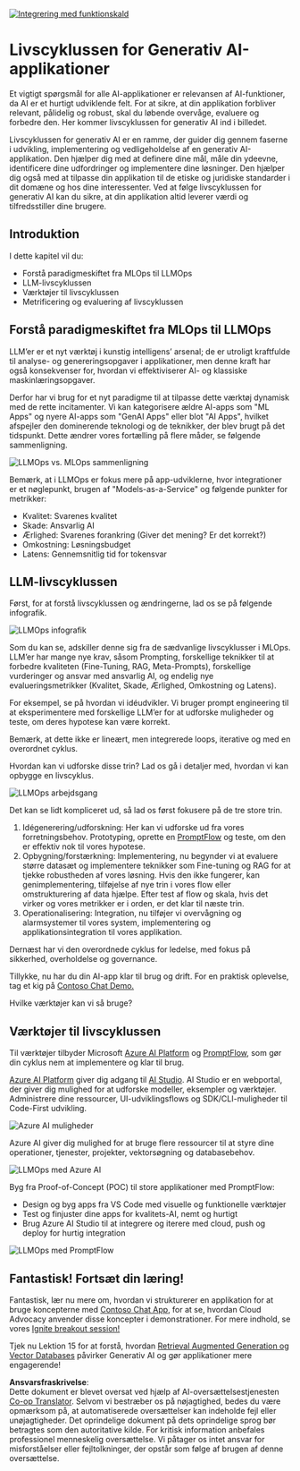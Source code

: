 <!--
CO_OP_TRANSLATOR_METADATA:
{
  "original_hash": "27a5347a5022d5ef0a72ab029b03526a",
  "translation_date": "2025-07-09T15:54:42+00:00",
  "source_file": "14-the-generative-ai-application-lifecycle/README.md",
  "language_code": "da"
}
-->
[![Integrering med funktionskald](../../../translated_images/14-lesson-banner.066d74a31727ac121eeac06376a068a397d8e335281e63ce94130d11f516e46b.da.png)](https://aka.ms/gen-ai-lesson14-gh?WT.mc_id=academic-105485-koreyst)

# Livscyklussen for Generativ AI-applikationer

Et vigtigt spørgsmål for alle AI-applikationer er relevansen af AI-funktioner, da AI er et hurtigt udviklende felt. For at sikre, at din applikation forbliver relevant, pålidelig og robust, skal du løbende overvåge, evaluere og forbedre den. Her kommer livscyklussen for generativ AI ind i billedet.

Livscyklussen for generativ AI er en ramme, der guider dig gennem faserne i udvikling, implementering og vedligeholdelse af en generativ AI-applikation. Den hjælper dig med at definere dine mål, måle din ydeevne, identificere dine udfordringer og implementere dine løsninger. Den hjælper dig også med at tilpasse din applikation til de etiske og juridiske standarder i dit domæne og hos dine interessenter. Ved at følge livscyklussen for generativ AI kan du sikre, at din applikation altid leverer værdi og tilfredsstiller dine brugere.

## Introduktion

I dette kapitel vil du:

- Forstå paradigmeskiftet fra MLOps til LLMOps  
- LLM-livscyklussen  
- Værktøjer til livscyklussen  
- Metrificering og evaluering af livscyklussen  

## Forstå paradigmeskiftet fra MLOps til LLMOps

LLM’er er et nyt værktøj i kunstig intelligens’ arsenal; de er utroligt kraftfulde til analyse- og genereringsopgaver i applikationer, men denne kraft har også konsekvenser for, hvordan vi effektiviserer AI- og klassiske maskinlæringsopgaver.

Derfor har vi brug for et nyt paradigme til at tilpasse dette værktøj dynamisk med de rette incitamenter. Vi kan kategorisere ældre AI-apps som "ML Apps" og nyere AI-apps som "GenAI Apps" eller blot "AI Apps", hvilket afspejler den dominerende teknologi og de teknikker, der blev brugt på det tidspunkt. Dette ændrer vores fortælling på flere måder, se følgende sammenligning.

![LLMOps vs. MLOps sammenligning](../../../translated_images/01-llmops-shift.29bc933cb3bb0080a562e1655c0c719b71a72c3be6252d5c564b7f598987e602.da.png)

Bemærk, at i LLMOps er fokus mere på app-udviklerne, hvor integrationer er et nøglepunkt, brugen af "Models-as-a-Service" og følgende punkter for metrikker:

- Kvalitet: Svarenes kvalitet  
- Skade: Ansvarlig AI  
- Ærlighed: Svarenes forankring (Giver det mening? Er det korrekt?)  
- Omkostning: Løsningsbudget  
- Latens: Gennemsnitlig tid for tokensvar  

## LLM-livscyklussen

Først, for at forstå livscyklussen og ændringerne, lad os se på følgende infografik.

![LLMOps infografik](../../../translated_images/02-llmops.70a942ead05a7645db740f68727d90160cb438ab71f0fb20548bc7fe5cad83ff.da.png)

Som du kan se, adskiller denne sig fra de sædvanlige livscyklusser i MLOps. LLM’er har mange nye krav, såsom Prompting, forskellige teknikker til at forbedre kvaliteten (Fine-Tuning, RAG, Meta-Prompts), forskellige vurderinger og ansvar med ansvarlig AI, og endelig nye evalueringsmetrikker (Kvalitet, Skade, Ærlighed, Omkostning og Latens).

For eksempel, se på hvordan vi idéudvikler. Vi bruger prompt engineering til at eksperimentere med forskellige LLM’er for at udforske muligheder og teste, om deres hypotese kan være korrekt.

Bemærk, at dette ikke er lineært, men integrerede loops, iterative og med en overordnet cyklus.

Hvordan kan vi udforske disse trin? Lad os gå i detaljer med, hvordan vi kan opbygge en livscyklus.

![LLMOps arbejdsgang](../../../translated_images/03-llm-stage-flows.3a1e1c401235a6cfa886ed6ba04aa52a096a545e1bc44fa54d7d5983a7201892.da.png)

Det kan se lidt kompliceret ud, så lad os først fokusere på de tre store trin.

1. Idégenerering/udforskning: Her kan vi udforske ud fra vores forretningsbehov. Prototyping, oprette en [PromptFlow](https://microsoft.github.io/promptflow/index.html?WT.mc_id=academic-105485-koreyst) og teste, om den er effektiv nok til vores hypotese.  
1. Opbygning/forstærkning: Implementering, nu begynder vi at evaluere større datasæt og implementere teknikker som Fine-tuning og RAG for at tjekke robustheden af vores løsning. Hvis den ikke fungerer, kan genimplementering, tilføjelse af nye trin i vores flow eller omstrukturering af data hjælpe. Efter test af flow og skala, hvis det virker og vores metrikker er i orden, er det klar til næste trin.  
1. Operationalisering: Integration, nu tilføjer vi overvågning og alarmsystemer til vores system, implementering og applikationsintegration til vores applikation.  

Dernæst har vi den overordnede cyklus for ledelse, med fokus på sikkerhed, overholdelse og governance.

Tillykke, nu har du din AI-app klar til brug og drift. For en praktisk oplevelse, tag et kig på [Contoso Chat Demo.](https://nitya.github.io/contoso-chat/?WT.mc_id=academic-105485-koreys)

Hvilke værktøjer kan vi så bruge?

## Værktøjer til livscyklussen

Til værktøjer tilbyder Microsoft [Azure AI Platform](https://azure.microsoft.com/solutions/ai/?WT.mc_id=academic-105485-koreys) og [PromptFlow](https://microsoft.github.io/promptflow/index.html?WT.mc_id=academic-105485-koreyst), som gør din cyklus nem at implementere og klar til brug.

[Azure AI Platform](https://azure.microsoft.com/solutions/ai/?WT.mc_id=academic-105485-koreys) giver dig adgang til [AI Studio](https://ai.azure.com/?WT.mc_id=academic-105485-koreys). AI Studio er en webportal, der giver dig mulighed for at udforske modeller, eksempler og værktøjer. Administrere dine ressourcer, UI-udviklingsflows og SDK/CLI-muligheder til Code-First udvikling.

![Azure AI muligheder](../../../translated_images/04-azure-ai-platform.80203baf03a12fa8b166e194928f057074843d1955177baf0f5b53d50d7b6153.da.png)

Azure AI giver dig mulighed for at bruge flere ressourcer til at styre dine operationer, tjenester, projekter, vektorsøgning og databasebehov.

![LLMOps med Azure AI](../../../translated_images/05-llm-azure-ai-prompt.a5ce85cdbb494bdf95420668e3464aae70d8b22275a744254e941dd5e73ae0d2.da.png)

Byg fra Proof-of-Concept (POC) til store applikationer med PromptFlow:

- Design og byg apps fra VS Code med visuelle og funktionelle værktøjer  
- Test og finjuster dine apps for kvalitets-AI, nemt og hurtigt  
- Brug Azure AI Studio til at integrere og iterere med cloud, push og deploy for hurtig integration  

![LLMOps med PromptFlow](../../../translated_images/06-llm-promptflow.a183eba07a3a7fdf4aa74db92a318b8cbbf4a608671f6b166216358d3203d8d4.da.png)

## Fantastisk! Fortsæt din læring!

Fantastisk, lær nu mere om, hvordan vi strukturerer en applikation for at bruge koncepterne med [Contoso Chat App](https://nitya.github.io/contoso-chat/?WT.mc_id=academic-105485-koreyst), for at se, hvordan Cloud Advocacy anvender disse koncepter i demonstrationer. For mere indhold, se vores [Ignite breakout session!](https://www.youtube.com/watch?v=DdOylyrTOWg)

Tjek nu Lektion 15 for at forstå, hvordan [Retrieval Augmented Generation og Vector Databases](../15-rag-and-vector-databases/README.md?WT.mc_id=academic-105485-koreyst) påvirker Generativ AI og gør applikationer mere engagerende!

**Ansvarsfraskrivelse**:  
Dette dokument er blevet oversat ved hjælp af AI-oversættelsestjenesten [Co-op Translator](https://github.com/Azure/co-op-translator). Selvom vi bestræber os på nøjagtighed, bedes du være opmærksom på, at automatiserede oversættelser kan indeholde fejl eller unøjagtigheder. Det oprindelige dokument på dets oprindelige sprog bør betragtes som den autoritative kilde. For kritisk information anbefales professionel menneskelig oversættelse. Vi påtager os intet ansvar for misforståelser eller fejltolkninger, der opstår som følge af brugen af denne oversættelse.